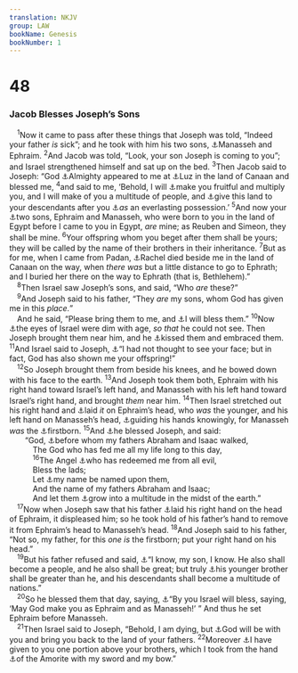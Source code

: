 ```yaml
---
translation: NKJV
group: LAW
bookName: Genesis 
bookNumber: 1
---
```


<div class="title"><h1>48</h1><h3>Jacob Blesses Joseph’s Sons</h3></div>
<span class="verse sa_48_1"> <sup>1</sup>Now it came to pass after these things that Joseph was told, “Indeed your father <i>is</i> sick”; and he took with him his two sons, <a data-toggle="tooltip" data-placement="bottom" title="Gen. 41:51, 56; 46:20; 50:23; Josh. 14:4">⚓</a>Manasseh and Ephraim. </span>
<span class="verse sa_48_2"><sup>2</sup>And Jacob was told, “Look, your son Joseph is coming to you”; and Israel strengthened himself and sat up on the bed. </span>
<span class="verse sa_48_3"><sup>3</sup>Then Jacob said to Joseph: “God <a data-toggle="tooltip" data-placement="bottom" title="Gen. 43:14; 49:25">⚓</a>Almighty appeared to me at <a data-toggle="tooltip" data-placement="bottom" title="Gen. 28:13, 19; 35:6, 9">⚓</a>Luz in the land of Canaan and blessed me, </span>
<span class="verse sa_48_4"><sup>4</sup>and said to me, ‘Behold, I will <a data-toggle="tooltip" data-placement="bottom" title="Gen. 46:3">⚓</a>make you fruitful and multiply you, and I will make of you a multitude of people, and <a data-toggle="tooltip" data-placement="bottom" title="Gen. 35:12; Ex. 6:8">⚓</a>give this land to your descendants after you <a data-toggle="tooltip" data-placement="bottom" title="Gen. 17:8">⚓</a><i>as</i> an everlasting possession.’ </span>
<span class="verse sa_48_5"><sup>5</sup>And now your <a data-toggle="tooltip" data-placement="bottom" title="Gen. 41:50; 46:20; 48:8; Josh. 13:7; 14:4">⚓</a>two sons, Ephraim and Manasseh, who were born to you in the land of Egypt before I came to you in Egypt, <i>are</i> mine; as Reuben and Simeon, they shall be mine. </span>
<span class="verse sa_48_6"><sup>6</sup>Your offspring whom you beget after them shall be yours; they will be called by the name of their brothers in their inheritance. </span>
<span class="verse sa_48_7"><sup>7</sup>But as for me, when I came from Padan, <a data-toggle="tooltip" data-placement="bottom" title="Gen. 35:9, 16, 19, 20">⚓</a>Rachel died beside me in the land of Canaan on the way, when <i>there</i> <i>was</i> but a little distance to go to Ephrath; and I buried her there on the way to Ephrath (that is, Bethlehem).”<br/></span>
<span class="verse sa_48_8"> <sup>8</sup>Then Israel saw Joseph’s sons, and said, “Who <i>are</i> these?”<br/></span>
<span class="verse sa_48_9"> <sup>9</sup>And Joseph said to his father, “They <i>are</i> my sons, whom God has given me in this <i>place.</i>”<br/> And he said, “Please bring them to me, and <a data-toggle="tooltip" data-placement="bottom" title="Gen. 27:4; 47:15">⚓</a>I will bless them.” </span>
<span class="verse sa_48_10"><sup>10</sup>Now <a data-toggle="tooltip" data-placement="bottom" title="Gen. 27:1; 1 Sam. 3:2">⚓</a>the eyes of Israel were dim with age, <i>so</i> <i>that</i> he could not see. Then Joseph brought them near him, and he <a data-toggle="tooltip" data-placement="bottom" title="Gen. 27:27; 45:15; 50:1">⚓</a>kissed them and embraced them. </span>
<span class="verse sa_48_11"><sup>11</sup>And Israel said to Joseph, <a data-toggle="tooltip" data-placement="bottom" title="Gen. 45:26">⚓</a>“I had not thought to see your face; but in fact, God has also shown me your offspring!”<br/></span>
<span class="verse sa_48_12"> <sup>12</sup>So Joseph brought them from beside his knees, and he bowed down with his face to the earth. </span>
<span class="verse sa_48_13"><sup>13</sup>And Joseph took them both, Ephraim with his right hand toward Israel’s left hand, and Manasseh with his left hand toward Israel’s right hand, and brought <i>them</i> near him. </span>
<span class="verse sa_48_14"><sup>14</sup>Then Israel stretched out his right hand and <a data-toggle="tooltip" data-placement="bottom" title="Matt. 19:15; Mark 10:16">⚓</a>laid <i>it</i> on Ephraim’s head, who <i>was</i> the younger, and his left hand on Manasseh’s head, <a data-toggle="tooltip" data-placement="bottom" title="Gen. 48:19">⚓</a>guiding his hands knowingly, for Manasseh <i>was</i> the <a data-toggle="tooltip" data-placement="bottom" title="Gen. 41:51, 52; Josh. 17:1">⚓</a>firstborn. </span>
<span class="verse sa_48_15"><sup>15</sup>And <a data-toggle="tooltip" data-placement="bottom" title="Gen. 47:7, 10; 49:24; (Heb. 11:21)">⚓</a>he blessed Joseph, and said:<br/>  “God, <a data-toggle="tooltip" data-placement="bottom" title="Gen. 17:1; 24:40; 2 Kin. 20:3">⚓</a>before whom my fathers Abraham and Isaac walked,<br/>   The God who has fed me all my life long to this day,<br/></span>
<span class="verse sa_48_16">   <sup>16</sup>The Angel <a data-toggle="tooltip" data-placement="bottom" title="Gen. 22:11, 15–18; 28:13–15; 31:11; (Ps. 34:22; 121:7)">⚓</a>who has redeemed me from all evil,<br/>   Bless the lads;<br/>   Let <a data-toggle="tooltip" data-placement="bottom" title="Amos 9:12; Acts 15:17">⚓</a>my name be named upon them,<br/>   And the name of my fathers Abraham and Isaac;<br/>   And let them <a data-toggle="tooltip" data-placement="bottom" title="Num. 26:34, 37">⚓</a>grow into a multitude in the midst of the earth.”<br/></span>
<span class="verse sa_48_17"> <sup>17</sup>Now when Joseph saw that his father <a data-toggle="tooltip" data-placement="bottom" title="Gen. 48:14">⚓</a>laid his right hand on the head of Ephraim, it displeased him; so he took hold of his father’s hand to remove it from Ephraim’s head to Manasseh’s head. </span>
<span class="verse sa_48_18"><sup>18</sup>And Joseph said to his father, “Not so, my father, for this <i>one</i> <i>is</i> the firstborn; put your right hand on his head.”<br/></span>
<span class="verse sa_48_19"> <sup>19</sup>But his father refused and said, <a data-toggle="tooltip" data-placement="bottom" title="Gen. 48:14">⚓</a>“I know, my son, I know. He also shall become a people, and he also shall be great; but truly <a data-toggle="tooltip" data-placement="bottom" title="Num. 1:33, 35; Deut. 33:17">⚓</a>his younger brother shall be greater than he, and his descendants shall become a multitude of nations.”<br/></span>
<span class="verse sa_48_20"> <sup>20</sup>So he blessed them that day, saying, <a data-toggle="tooltip" data-placement="bottom" title="Ruth 4:11, 12">⚓</a>“By you Israel will bless, saying, ‘May God make you as Ephraim and as Manasseh!’ ” And thus he set Ephraim before Manasseh.<br/></span>
<span class="verse sa_48_21"> <sup>21</sup>Then Israel said to Joseph, “Behold, I am dying, but <a data-toggle="tooltip" data-placement="bottom" title="Gen. 28:15; 46:4; 50:24">⚓</a>God will be with you and bring you back to the land of your fathers. </span>
<span class="verse sa_48_22"><sup>22</sup>Moreover <a data-toggle="tooltip" data-placement="bottom" title="Gen. 14:7; Josh. 24:32; John 4:5">⚓</a>I have given to you one portion above your brothers, which I took from the hand <a data-toggle="tooltip" data-placement="bottom" title="Gen. 34:28">⚓</a>of the Amorite with my sword and my bow.”<br/></span>
